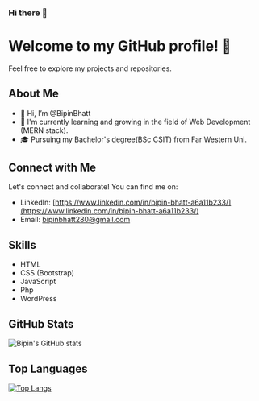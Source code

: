 ### Hi there 👋

<!--
**bipinbhatt08/bipinbhatt08** is a ✨ _special_ ✨ repository because its `README.md` (this file) appears on your GitHub profile.

Here are some ideas to get you started:

- 🔭 I’m currently working on ...
- 🌱 I’m currently learning ...
- 👯 I’m looking to collaborate on ...
- 🤔 I’m looking for help with ...
- 💬 Ask me about ...
- 📫 How to reach me: ...
- 😄 Pronouns: ...
- ⚡ Fun fact: ...
-->

# Welcome to my GitHub profile! 👋

Feel free to explore my projects and repositories.

## About Me

- 👋 Hi, I’m @BipinBhatt
- 🌱 I'm currently learning and growing in the field of Web Development (MERN stack).
- 🎓 Pursuing my Bachelor's degree(BSc CSIT) from Far Western Uni.
  
## Connect with Me

Let's connect and collaborate! You can find me on:

- LinkedIn: [https://www.linkedin.com/in/bipin-bhatt-a6a11b233/](https://www.linkedin.com/in/bipin-bhatt-a6a11b233/)
- Email: [bipinbhatt280@gmail.com](mailto:bipinbhatt280@gmail.com)

## Skills

- HTML
- CSS (Bootstrap)
- JavaScript
- Php
- WordPress


## GitHub Stats

![Bipin's GitHub stats](https://github-readme-stats.vercel.app/api?username=bipinbhatt08&show_icons=true&hide=prs&theme=radical)

## Top Languages

[![Top Langs](https://github-readme-stats.vercel.app/api/top-langs/?username=bipinbhatt08&layout=compact&theme=radical)](https://github.com/bipinbhatt08)

